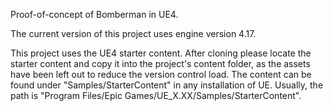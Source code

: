Proof-of-concept of Bomberman in UE4.

The current version of this project uses engine version 4.17.

This project uses the UE4 starter content. After cloning please locate the starter content and copy it into the project's content folder, 
as the assets have been left out to reduce the version control load.
The content can be found under "Samples/StarterContent" in any installation of UE. Usually, the path is "Program Files/Epic Games/UE_X.XX/Samples/StarterContent".